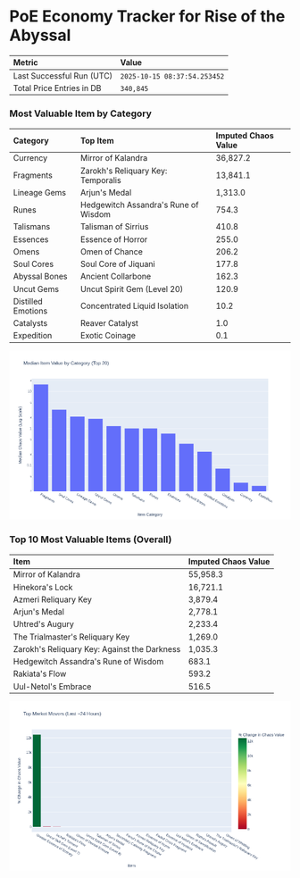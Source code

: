 # PoE Economy Tracker for Rise of the Abyssal

<!-- START_MAINTENANCE -->
| Metric | Value |
|:---|:---|
| Last Successful Run (UTC) | `2025-10-15 08:37:54.253452` |
| Total Price Entries in DB | `340,845` |

<!-- END_MAINTENANCE -->

<!-- START_DATAFRAME_DEBUG -->
<!-- END_DATAFRAME_DEBUG -->

<!-- START_CATEGORY_ANALYSIS -->
### Most Valuable Item by Category
| Category | Top Item | Imputed Chaos Value |
| :--- | :--- | :--- |
| Currency | Mirror of Kalandra | 36,827.2 |
| Fragments | Zarokh's Reliquary Key: Temporalis | 13,841.1 |
| Lineage Gems | Arjun's Medal | 1,313.0 |
| Runes | Hedgewitch Assandra's Rune of Wisdom | 754.3 |
| Talismans | Talisman of Sirrius | 410.8 |
| Essences | Essence of Horror | 255.0 |
| Omens | Omen of Chance | 206.2 |
| Soul Cores | Soul Core of Jiquani | 177.8 |
| Abyssal Bones | Ancient Collarbone | 162.3 |
| Uncut Gems | Uncut Spirit Gem (Level 20) | 120.9 |
| Distilled Emotions | Concentrated Liquid Isolation | 10.2 |
| Catalysts | Reaver Catalyst | 1.0 |
| Expedition | Exotic Coinage | 0.1 |


![Category Analysis Chart](charts/category_analysis.png)
<!-- END_ANALYSIS -->

<!-- START_ANALYSIS -->
### Top 10 Most Valuable Items (Overall)
| Item | Imputed Chaos Value |
| :--- | :--- |
| Mirror of Kalandra | 55,958.3 |
| Hinekora's Lock | 16,721.1 |
| Azmeri Reliquary Key | 3,879.4 |
| Arjun's Medal | 2,778.1 |
| Uhtred's Augury | 2,233.4 |
| The Trialmaster's Reliquary Key | 1,269.0 |
| Zarokh's Reliquary Key: Against the Darkness | 1,035.3 |
| Hedgewitch Assandra's Rune of Wisdom | 683.1 |
| Rakiata's Flow | 593.2 |
| Uul-Netol's Embrace | 516.5 |


![Market Movers Chart](charts/market_movers.png)
<!-- END_ANALYSIS -->
